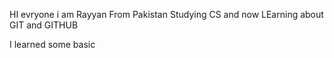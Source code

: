 HI evryone i am Rayyan From Pakistan Studying CS and now LEarning about GIT and GITHUB

I learned some basic 